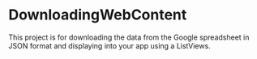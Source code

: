 # DownloadingWebContent

This project is for downloading the data from the Google spreadsheet in JSON format and displaying into your app using a ListViews.
